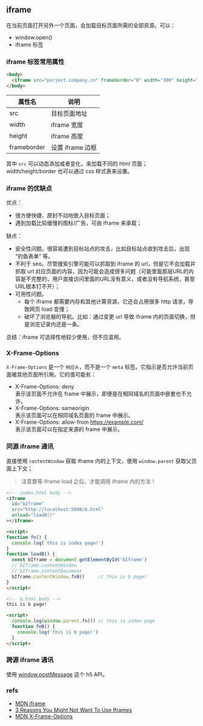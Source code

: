 ## iframe
在当前页面打开另外一个页面，会加载目标页面所需的全部资源。可以：
- window.open()
- iframe 标签

### iframe 标签常用属性

``` html
<body>
  <iframe src="porject.company.cn" frameborder="0" width="300" height="500"></iframe>
</body>
```

属性名|说明
--|--
src | 目标页面地址
width | iframe 宽度
height | iframe 高度
frameborder | 设置 iframe 边框

其中 `src` 可以动态添加或者变化，来加载不同的 html 页面；width/height/border 也可以通过 css 样式表来设置。

### iframe 的优缺点

优点：
- 很方便快捷、原封不动地嵌入目标页面；
- 遇到加载比较缓慢的图标/广告，可由 iframe 来承载；

缺点：
- 安全性问题。很容易遭到目标站点的攻击，比如目标站点收到攻击后，出现 “钓鱼表单” 等。
- 不利于 seo。尽管搜索引擎可能可以抓取到 iframe 的 url，但是它不会加载并抓取 url 对应页面的内容，因为可能会造成很多问题（可能里面那层URL的内容是不完整的，用户直接访问里面的URL没有意义，或者没有导航系统，甚至URL根本打不开）；
- 可用性问题。
  - 每个 iframe 都需要内存和其他计算资源，它还会占用很多 http 请求，导致网页 load 变慢；
  - 破坏了浏览器的导航。比如：通过变更 url 导致 iframe 内的页面切换，但是浏览记录内还是一条。

总结：iframe 可选择性地较少使用，但不应滥用。

### X-Frame-Options
`X-Frame-Options` 是一个 `响应头`，而不是一个 `meta` 标签。它指示是否允许当前页面被其他页面所引用。它的值可能有：
- X-Frame-Options: deny <br />
  表示该页面不允许在 frame 中展示，即便是在相同域名的页面中嵌套也不允许。
- X-Frame-Options: sameorigin <br />
  表示该页面可以在相同域名页面的 frame 中展示。
- X-Frame-Options: allow-from https://example.com/ <br />
  表示该页面可以在指定来源的 frame 中展示。

### 同源 iframe 通讯
直接使用 `contentWindow` 获取 iframe 内的上下文，使用 `window.parent` 获取父页面上下文；

> 注意要等 iframe load 之后，才能调用 iframe 内的方法！

``` html
<!-- index.html body -->
<iframe
  id="bIframe"
  src="http://localhost:5000/b.html"
  onload="loadB()"
></iframe>

<script>
function fn() {
  console.log('this is index page!')
}
function loadB() {
  const bIframe = document.getElementById('bIframe')
  // bIframe.contentWindow
  // bIframe.contentDocument
  bIframe.contentWindow.fnB()     // this is b page!
}
</script>
```

``` html
<!-- b.html body -->
this is b page!

<script>
  console.log(window.parent.fn()) // this is index page
  function fnB() {
    console.log('this is b page!')
  }
</script>
```

### 跨源 iframe 通讯
使用 [window.postMessage](https://developer.mozilla.org/zh-CN/docs/Web/API/Window/postMessage) 这个 h5 API。

### refs
- [MDN iframe](https://developer.mozilla.org/zh-CN/docs/Web/HTML/Element/iframe)
- [3 Reasons You Might Not Want To Use Iframes](https://www.ostraining.com/blog/webdesign/against-using-iframes/)
- [MDN X-Frame-Options](https://developer.mozilla.org/zh-CN/docs/Web/HTTP/Headers/X-Frame-Options)
